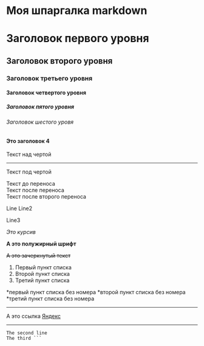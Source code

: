 # Моя шпаргалка markdown

# Заголовок первого уровня
## Заголовок второго уровня
### Заголовок третьего уровня
#### Заголовок четвертого уровня
##### Заголовок пятого уровня
###### Заголовок шестого уровя

#### Это заголовок 4

Текст над чертой

---

Текст под чертой

Текст до переноса  
Текст после переноса <br>
Текст после второго переноса

Line
Line2

Line3

*Это курсив*

**А это полужирный шрифт**

~~А это зачеркнутый текст~~

1. Первый пункт списка
2. Второй пункт списка
3. Третий пункт списка

*первый пункт списка без номера
*второй пункт списка без номера
*третий пункт списка без номера

---

А это ссылка [Яндекс](https://www.yandex.ru)

---

``` its example of cod
The second line
The third ```



